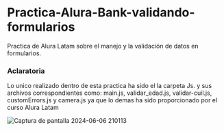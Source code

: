 # Practica-Alura-Bank-validando-formularios
Practica de Alura Latam sobre el manejo y la validación de datos en formularios.

<h3>Aclaratoria</h3>
<p>Lo unico realizado dentro de esta practica ha sido el la carpeta Js. y sus archivos correspondientes como: main.js, validar_edad.js, validar-cuil.js, customErrors.js y camera.js ya que lo demas ha sido proporcionado por el curso Alura Latam</p>


![Captura de pantalla 2024-06-06 210113](https://github.com/F4nnes/Practica-Alura-Bank-validando-formularios/assets/158781928/3b634364-88e1-4df8-92c1-c616aac984f2)
